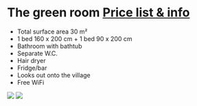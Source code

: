# The green room [Price list & info](/en/pricelist/)

* Total surface area 30 m²
* 1 bed 160 x 200 cm + 1 bed 90 x 200 cm
* Bathroom with bathtub
* Separate W.C.
* Hair dryer
* Fridge/bar 
* Looks out onto the village
* Free WiFi

![](/images/chambre-verte.jpg)
![](/images/chambre-verte-detail.jpg)